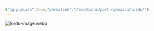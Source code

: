 ```yaml
---
{"dg-publish":true,"permalink":"/locations/port-nyanzaru/lords/"}
---
```


![lords-image.webp](/img/user/locations/port%20Nyanzaru/lords-image.webp)